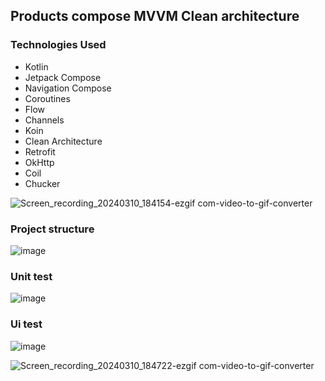 ## Products compose MVVM Clean architecture

### Technologies Used
- Kotlin
- Jetpack Compose
- Navigation Compose
- Coroutines
- Flow
- Channels
- Koin
- Clean Architecture
- Retrofit
- OkHttp
- Coil
- Chucker

![Screen_recording_20240310_184154-ezgif com-video-to-gif-converter](https://github.com/maturapoj/products-compose-mvvm-clean/assets/63846568/3609c5fd-1cc7-452a-8d18-2311b364c6e5)

### Project structure
![image](https://github.com/maturapoj/products-compose-mvvm-clean/assets/63846568/eb103f18-a085-4ad6-9173-97b3b064402c)

### Unit test
![image](https://github.com/maturapoj/products-compose-mvvm-clean/assets/63846568/dd5f81ad-489f-4ef2-9fb6-3f00ad5a3134)

### Ui test
![image](https://github.com/maturapoj/products-compose-mvvm-clean/assets/63846568/e2b6475f-70f6-4b94-9461-5ecd970b2698)

![Screen_recording_20240310_184722-ezgif com-video-to-gif-converter](https://github.com/maturapoj/products-compose-mvvm-clean/assets/63846568/f1e4fc55-5f0a-4cf3-8d8c-1746e8825b52)

